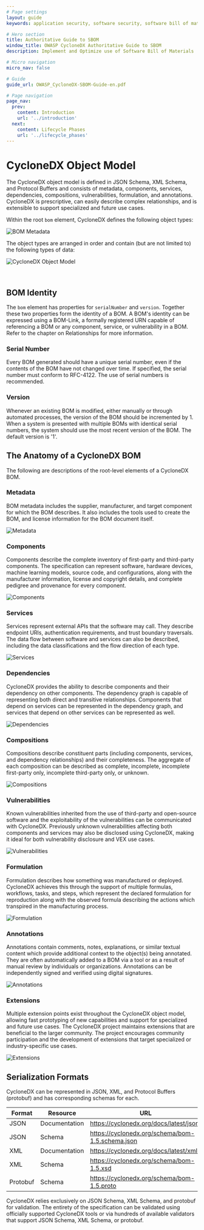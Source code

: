 ```yaml
---
# Page settings
layout: guide
keywords: application security, software security, software bill of material, SBOM, BOM, open source, supply chain, specification, spdx, license, package url, purl, cpe

# Hero section
title: Authoritative Guide to SBOM
window_title: OWASP CycloneDX Authoritative Guide to SBOM
description: Implement and Optimize use of Software Bill of Materials

# Micro navigation
micro_nav: false

# Guide
guide_url: OWASP_CycloneDX-SBOM-Guide-en.pdf

# Page navigation
page_nav:
  prev:
    content: Introduction
    url: '../introduction'
  next:
    content: Lifecycle Phases
    url: '../lifecycle_phases'
---
```


# CycloneDX Object Model
The CycloneDX object model is defined in JSON Schema, XML Schema, and Protocol Buffers and consists of metadata,
components, services, dependencies, compositions, vulnerabilities, formulation, and annotations. CycloneDX is
prescriptive, can easily describe complex relationships, and is extensible to support specialized and future use cases.

Within the root `bom` element, CycloneDX defines the following object types:

![BOM Metadata](../../../theme/assets/images/guides/SBOM/CycloneDX-Object-Type-Overview.svg)

The object types are arranged in order and contain (but are not limited to) the following types of data:

![CycloneDX Object Model](../../../theme/assets/images/CycloneDX-Object-Model-Swimlane.svg)

<div style="page-break-after: always; visibility: hidden">
\newpage
</div>

## BOM Identity
The `bom` element has properties for `serialNumber` and `version`. Together these two properties form the
identity of a BOM. A BOM's identity can be expressed using a BOM-Link, a formally registered URN capable of referencing
a BOM or any component, service, or vulnerability in a BOM. Refer to the chapter on Relationships for more information.

### Serial Number
Every BOM generated should have a unique serial number, even if the contents of the BOM have not changed over time.
If specified, the serial number must conform to RFC-4122. The use of serial numbers is recommended.

### Version
Whenever an existing BOM is modified, either manually or through automated processes, the version of the BOM should be
incremented by 1. When a system is presented with multiple BOMs with identical serial numbers, the system should use
the most recent version of the BOM. The default version is '1'.

## The Anatomy of a CycloneDX BOM
The following are descriptions of the root-level elements of a CycloneDX BOM.

### Metadata
BOM metadata includes the supplier, manufacturer, and target component for which the BOM describes. It also includes
the tools used to create the BOM, and license information for the BOM document itself.

![Metadata](../../../theme/assets/images/guides/SBOM/Metadata.svg)

### Components
Components describe the complete inventory of first-party and third-party components. The specification can represent
software, hardware devices, machine learning models, source code, and configurations, along with the manufacturer
information, license and copyright details, and complete pedigree and provenance for every component.

![Components](../../../theme/assets/images/guides/SBOM/Components.svg)

### Services
Services represent external APIs that the software may call. They describe endpoint URIs, authentication
requirements, and trust boundary traversals. The data flow between software and services can also be described,
including the data classifications and the flow direction of each type.

![Services](../../../theme/assets/images/guides/SBOM/Services.svg)

### Dependencies
CycloneDX provides the ability to describe components and their dependency on other components. The dependency graph is
capable of representing both direct and transitive relationships. Components that depend on services can be represented
in the dependency graph, and services that depend on other services can be represented as well.

![Dependencies](../../../theme/assets/images/guides/SBOM/Dependencies.svg)

### Compositions
Compositions describe constituent parts (including components, services, and dependency relationships) and their
completeness. The aggregate of each composition can be described as complete, incomplete, incomplete first-party only,
incomplete third-party only, or unknown.

![Compositions](../../../theme/assets/images/guides/SBOM/Compositions.svg)

### Vulnerabilities
Known vulnerabilities inherited from the use of third-party and open-source software and the exploitability of the
vulnerabilities can be communicated with CycloneDX. Previously unknown vulnerabilities affecting both components and
services may also be disclosed using CycloneDX, making it ideal for both vulnerability disclosure and VEX use cases.

![Vulnerabilities](../../../theme/assets/images/guides/SBOM/Vulnerabilities.svg)

### Formulation
Formulation describes how something was manufactured or deployed. CycloneDX achieves this through the support of multiple
formulas, workflows, tasks, and steps, which represent the declared formulation for reproduction along with the observed 
formula describing the actions which transpired in the manufacturing process.

![Formulation](../../../theme/assets/images/guides/SBOM/Formulation.svg)

### Annotations
Annotations contain comments, notes, explanations, or similar textual content which provide additional context to the
object(s) being annotated. They are often automatically added to a BOM via a tool or as a result of manual review by
individuals or organizations. Annotations can be independently signed and verified using digital signatures.

![Annotations](../../../theme/assets/images/guides/SBOM/Annotations.svg)

### Extensions
Multiple extension points exist throughout the CycloneDX object model, allowing fast prototyping of new capabilities and
support for specialized and future use cases. The CycloneDX project maintains extensions that are beneficial to the
larger community. The project encourages community participation and the development of extensions that target specialized
or industry-specific use cases.

![Extensions](../../../theme/assets/images/guides/SBOM/Extensions.svg)

## Serialization Formats
CycloneDX can be represented in JSON, XML, and Protocol Buffers (protobuf) and has corresponding schemas for each.

| **Format** | **Resource**  | **URL**                                          |
|------------|---------------|--------------------------------------------------|
| JSON       | Documentation | https://cyclonedx.org/docs/latest/json/          |
| JSON       | Schema        | https://cyclonedx.org/schema/bom-1.5.schema.json |
| XML        | Documentation | https://cyclonedx.org/docs/latest/xml/           |
| XML        | Schema        | https://cyclonedx.org/schema/bom-1.5.xsd         |
| Protobuf   | Schema        | https://cyclonedx.org/schema/bom-1.5.proto       |


CycloneDX relies exclusively on JSON Schema, XML Schema, and protobuf for validation. The entirety of the specification
can be validated using officially supported CycloneDX tools or via hundreds of available validators that support JSON
Schema, XML Schema, or protobuf.

<div style="page-break-after: always; visibility: hidden">
\newpage
</div>
